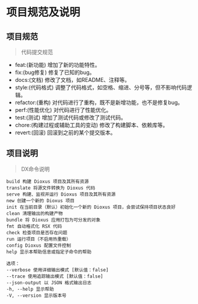 # 项目规范及说明

## 项目规范

> 代码提交规范

- feat:(新功能) 增加了新的功能特性。
- fix:(bug修复) 修复了已知的bug。
- docs:(文档) 修改了文档，如README、注释等。
- style:(代码格式) 调整了代码格式，如空格、缩进、分号等，但不影响代码逻辑。
- refactor:(重构) 对代码进行了重构，既不是新增功能，也不是修复bug。
- perf:(性能优化) 对代码进行了性能优化。
- test:(测试) 增加了测试代码或修改了测试代码。
- chore:(构建过程或辅助工具的变动) 修改了构建脚本、依赖库等。
- revert:(回滚) 回滚到之前的某个提交版本。

## 项目说明

> DX命令说明

```shell
build 构建 Dioxus 项目及其所有资源
translate 将源文件转换为 Dioxus 代码
serve 构建、监视并运行 Dioxus 项目及其所有资源
new 创建一个新的 Dioxus 项目
init 在当前目录（默认）初始化一个新的 Dioxus 项目，会尝试保持项目状态良好
clean 清理输出的构建产物
bundle 将 Dioxus 应用打包为可分发的对象
fmt 自动格式化 RSX 代码
check 检查项目是否存在问题
run 运行项目（不启用热重载）
config Dioxus 配置文件控制
help 显示本帮助信息或指定子命令的帮助

选项：
--verbose 使用详细输出模式 [默认值：false]
--trace 使用追踪输出模式 [默认值：false]
--json-output 以 JSON 格式输出日志
-h, --help 显示帮助
-V, --version 显示版本号
```
